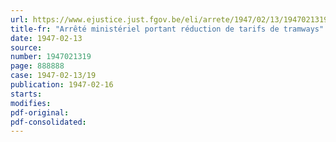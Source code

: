```yaml
---
url: https://www.ejustice.just.fgov.be/eli/arrete/1947/02/13/1947021319/justel
title-fr: "Arrêté ministériel portant réduction de tarifs de tramways"
date: 1947-02-13
source:
number: 1947021319
page: 888888
case: 1947-02-13/19
publication: 1947-02-16
starts:
modifies:
pdf-original:
pdf-consolidated:
---
```


